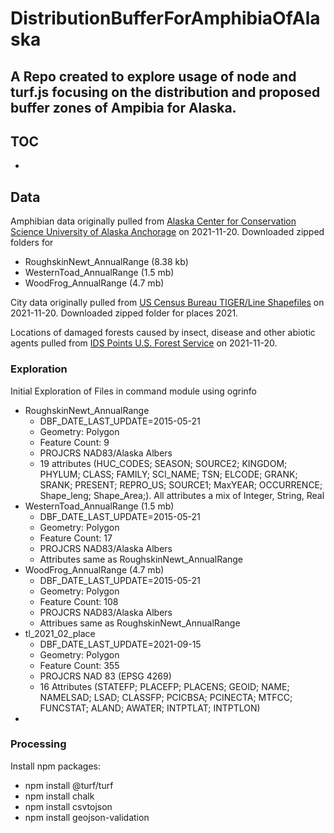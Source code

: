# DistributionBufferForAmphibiaOfAlaska

## A Repo created to explore usage of node and turf.js focusing on the distribution and proposed buffer zones of Ampibia for Alaska.

## TOC
- [](#words-words)

## Data
Amphibian data originally pulled from [Alaska Center for Conservation Science University of Alaska Anchorage](http://akgap.uaa.alaska.edu/species-data/) on 2021-11-20. Downloaded zipped folders for 

- RoughskinNewt_AnnualRange (8.38 kb)
- WesternToad_AnnualRange (1.5 mb)
- WoodFrog_AnnualRange (4.7 mb)

City data originally pulled from [US Census Bureau TIGER/Line Shapefiles](https://www.census.gov/cgi-bin/geo/shapefiles/index.php) on 2021-11-20. Downloaded zipped folder for
places 2021.

Locations of damaged forests caused by insect, disease and other abiotic agents pulled from [IDS Points U.S. Forest Service](https://gis.data.alaska.gov/search?collection=Dataset&q=point) on 2021-11-20.

### Exploration
Initial Exploration of Files in command module using ogrinfo

- RoughskinNewt_AnnualRange 
    - DBF_DATE_LAST_UPDATE=2015-05-21
    - Geometry: Polygon
    - Feature Count: 9
    - PROJCRS NAD83/Alaska Albers
    - 19 attributes (HUC_CODES; SEASON; SOURCE2; KINGDOM; PHYLUM; CLASS; FAMILY; SCI_NAME; TSN; ELCODE; GRANK; SRANK; PRESENT; REPRO_US; SOURCE1; MaxYEAR; OCCURRENCE; Shape_leng; Shape_Area;). All attributes a mix of Integer, String, Real
- WesternToad_AnnualRange (1.5 mb)
    - DBF_DATE_LAST_UPDATE=2015-05-21
    - Geometry: Polygon
    - Feature Count: 17 
    - PROJCRS NAD83/Alaska Albers
    - Attributes same as RoughskinNewt_AnnualRange 
- WoodFrog_AnnualRange (4.7 mb)
    - DBF_DATE_LAST_UPDATE=2015-05-21
    - Geometry: Polygon
    - Feature Count: 108 
    - PROJCRS NAD83/Alaska Albers
    - Attribues same as RoughskinNewt_AnnualRange 
- tl_2021_02_place
    - DBF_DATE_LAST_UPDATE=2021-09-15
    - Geometry: Polygon
    - Feature Count: 355
    - PROJCRS NAD 83 (EPSG 4269)
    - 16 Attributes (STATEFP; PLACEFP; PLACENS; GEOID; NAME; NAMELSAD; LSAD; CLASSFP; PCICBSA; PCINECTA; MTFCC; FUNCSTAT; ALAND; AWATER; INTPTLAT; INTPTLON) 
- 

### Processing
Install npm packages:
- npm install @turf/turf
- npm install chalk
- npm install csvtojson
- npm install geojson-validation
